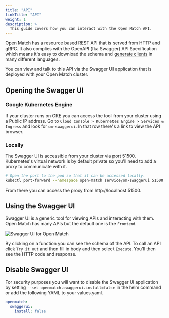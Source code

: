 ```yaml
---
title: "API"
linkTitle: "API"
weight: 1
description: >
  This guide covers how you can interact with the Open Match API.
---
```


Open Match has a resource based REST API that is served from HTTP and gRPC. It also
complies with the OpenAPI (fka Swagger) API Specification which means it's easy to
download the schema and [generate clients](https://swagger.io/tools/swagger-codegen/)
in many different languages.

You can view and talk to this API via the Swagger UI application that is deployed
with your Open Match cluster.

## Opening the Swagger UI

### Google Kubernetes Engine
If your cluster runs on GKE you can access the tool from your cluster using a Public IP address.
Go to `Cloud Console > Kubernetes Engine > Services & Ingress` and look for `om-swaggerui`.
In that row there's a link to view the API browser.

### Locally
The Swagger UI is accessible from your cluster via port 51500. Kubernetes's
virtual network is by default private so you'll need to add a proxy to communicate with it.

```bash
# Open the port to the pod so that it can be accessed locally.
kubectl port-forward --namespace open-match service/om-swaggerui 51500:51500
```

From there you can access the proxy from http://localhost:51500.

## Using the Swagger UI

Swagger UI is a generic tool for viewing APIs and interacting with them.
Open Match has many APIs but the default one is the `Frontend`.

![Swagger UI for Open Match](../../../images/guides/api-swaggerui.png)

By clicking on a function you can see the schema of the API. To call an API click
`Try it out` and then fill in body and then select `Execute`. You'll then see the
HTTP code and response.

## Disable Swagger UI

For security purposes you will want to disable the Swagger UI application by setting
`--set openmatch.swaggerui.install=false` in the helm command or add the following
YAML to your values.yaml.

```yaml
openmatch:
  swaggerui:
    install: false
```